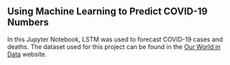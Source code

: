 ## Using Machine Learning to Predict COVID-19 Numbers
In this Jupyter Notebook, LSTM was used to forecast COVID-19 cases and deaths.
The dataset used for this project can be found in the [Our World in Data](https://ourworldindata.org/covid-cases) website.
